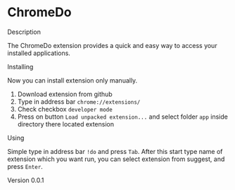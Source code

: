 # ChromeDo

Description

The ChromeDo extension provides a quick and easy way
to access your installed applications.

Installing

Now you can install extension only manually.

1. Download extension from github
2. Type in address bar `chrome://extensions/`
3. Check checkbox `developer mode`
4. Press on button `Load unpacked extension...` and select folder `app` inside
directory there located extension

Using

Simple type in address bar `!do` and press `Tab`.
After this start type name of extension which you want run,
you can select extension from suggest, and press `Enter`.

Version 0.0.1
